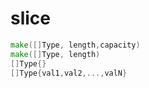 # slice 

```go
make([]Type, length,capacity)
make([]Type, length)
[]Type{}
[]Type{val1,val2,...,valN}
```
